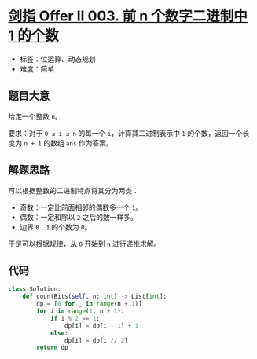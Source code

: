 # [剑指 Offer II 003. 前 n 个数字二进制中 1 的个数](https://leetcode.cn/problems/w3tCBm/)

- 标签：位运算、动态规划
- 难度：简单

## 题目大意

给定一个整数 `n`。

要求：对于 `0 ≤ i ≤ n` 的每一个 `i`，计算其二进制表示中 `1` 的个数，返回一个长度为 `n + 1` 的数组 `ans` 作为答案。

## 解题思路

可以根据整数的二进制特点将其分为两类：

- 奇数：一定比前面相邻的偶数多一个 `1`。
- 偶数：一定和除以 `2` 之后的数一样多。
- 边界 `0`：`1` 的个数为 `0`。

于是可以根据规律，从 `0` 开始到 `n` 进行递推求解。

## 代码

```python
class Solution:
    def countBits(self, n: int) -> List[int]:
        dp = [0 for _ in range(n + 1)]
        for i in range(1, n + 1):
            if i % 2 == 1:
                dp[i] = dp[i - 1] + 1
            else:
                dp[i] = dp[i // 2]
        return dp
```

